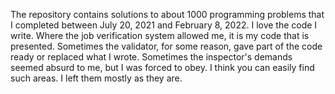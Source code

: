 The repository contains solutions to about 1000 programming problems that I completed between July 
20, 2021 and February 8, 2022. I love the code I write. Where the job verification system allowed 
me, it is my code that is presented. Sometimes the validator, for some reason, gave part of the code
ready or replaced what I wrote. Sometimes the inspector's demands seemed absurd to me, but I was 
forced to obey. I think you can easily find such areas. I left them mostly as they are.